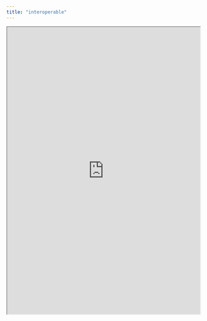 ```yaml
---
title: "interoperable"
---
```



<iframe height="750" width="100%" src="https://ewelton.github.io/ktest/wiki.html#interoperable"></iframe>
